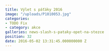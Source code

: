 ```yaml
---
title: Výlet s páťáky 2016
image: "/uploads/P1010053.jpg"
categories:
- TODO Fix
- category: akce
galleries: news-slash-s-pataky-opet-na-stezce
position: 32
date: 2016-05-02 13:31:45.000000000 Z
---
```

